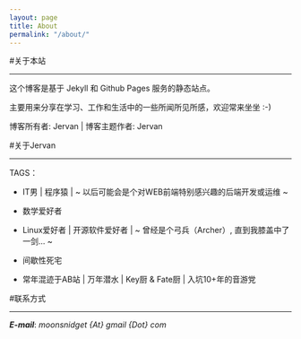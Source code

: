 ```yaml
---
layout: page
title: About
permalink: "/about/"
---
```


#关于本站
___

这个博客是基于 Jekyll 和 Github Pages 服务的静态站点。		

主要用来分享在学习、工作和生活中的一些所闻所见所感，欢迎常来坐坐 :-)		

博客所有者: Jervan | 博客主题作者: Jervan		

#关于Jervan
___

TAGS：

* IT男 \| 程序猿 \| ~ 以后可能会是个对WEB前端特别感兴趣的后端开发或运维 ~

* 数学爱好者

* Linux爱好者 \| 开源软件爱好者 \| ~ 曾经是个弓兵（Archer）, 直到我膝盖中了一剑... ~

* 间歇性死宅

* 常年混迹于AB站 \| 万年潜水 \| Key厨 & Fate厨 | 入坑10+年的音游党

    

#联系方式
___

___E-mail___: _moonsnidget {At} gmail {Dot} com_